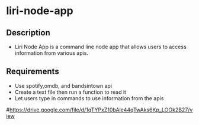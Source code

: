 # liri-node-app

## Description 
- Liri Node App is a command line node app that allows users to access information from various apis.

## Requirements
- Use spotify,omdb, and bandsintown api
- Create a text file then run a function to read it 
- Let users type in commands to use information from the apis



#https://drive.google.com/file/d/1qTYPxZ10bAle44qTwAks6Kp_LOOk2B27/view